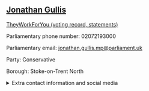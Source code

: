 ## <a href="https://members.parliament.uk/member/4814/contact">Jonathan Gullis</a>

<a href="https://www.theyworkforyou.com/mp/25898/jonathan_gullis/stoke-on-trent_north">TheyWorkForYou (voting record, statements)</a> 

Parliamentary phone number: 02072193000 

Parliamentary email: jonathan.gullis.mp@parliament.uk 

Party: Conservative 

Borough: Stoke-on-Trent North 

<details><summary>Extra contact information and social media</summary> 
<li>Website: https://www.jonathangullis.com/</li>
<li>Twitter: https://twitter.com/jegullis</li>
<li>Constituency office phone number: 01782497199</li>
<li>Constituency office email:</li>
<li>Facebook: https://www.facebook.com/jonathangullis/</li>
<li>Instagram:</li>
<li>Youtube:</li>
<li>Linkedin:</li>
<li>Government department phone number:</li>
<li>Government department email:</li>
<li>Threads:</li>
<li>Party office phone number:</li>
<li>Party office email:</li>
<li>Tiktok:</li>
</details>